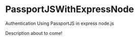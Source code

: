 # PassportJSWithExpressNode
 Authentication Using PassportJS in express node.js

Description about to come!

